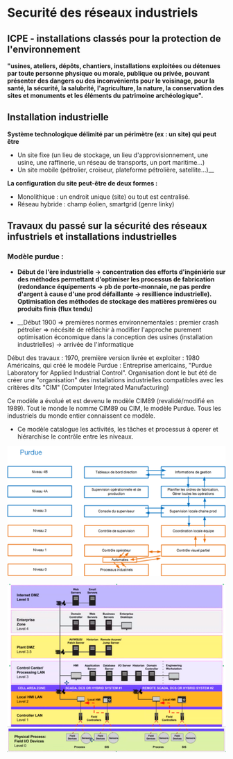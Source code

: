# Securité des réseaux industriels

## ICPE - installations classés pour la protection de l'environnement

__"usines, ateliers, dépôts, chantiers, installations exploitées ou détenues par toute personne physique ou morale, publique ou privée, pouvant présenter des dangers ou des inconvénients pour le voisinage, pour la santé, la sécurité, la salubrité, l'agriculture, la nature, la conservation des sites et monuments et les éléments du patrimoine archéologique".__

## Installation industrielle 

__Système technologique délimité par un périmètre (ex : un site) qui peut être__

* Un site fixe (un lieu de stockage, un lieu d'approvisionnement, une usine, une raffinerie, un réseau de transports, un port maritime...)
* Un site mobile (pétrolier, croiseur, plateforme pétrolière, satellite...)__

__La configuration du site peut-être de deux formes :__

* Monolithique : un endroit unique (site) ou tout est centralisé.
* Réseau hybride : champ éolien, smartgrid (genre linky)


## Travaux du passé sur la sécurité des réseaux infustriels et installations industrielles

### Modèle purdue : 

* __Début de l'ère industrielle -> concentration des efforts d'ingéniérie sur des méthodes permettant d'optimiser les processus de fabrication (redondance équipements -> pb de porte-monnaie, ne pas perdre d'argent à cause d'une prod défaillante -> resillience industrielle). Optimisation des méthodes de stockage des matières premières ou produits finis (flux tendu)__

* __Début 1900 => premières normes environnementales : premier crash pétrolier =>  nécésité de réfléchir à modifier l'approche purement optimisation économique dans la conception des usines (installation industrielles) -> arrivée de l'informatique

Début des travaux : 1970, première version livrée et exploiter : 1980
Américains, qui créé le modéle Purdue :
Entreprise americains, "Purdue Laboratory for Applied Industrial Control". Organisation dont le but été de créer une "organisation" des installations industrielles compatibles avec les critères dits "CIM" (Computer Integrated Manufacturing)

Ce modèle a évolué et est devenu le modèle CIM89 (revalidé/modifié en 1989).
Tout le monde le nomme CIM89 ou CIM, le modèle Purdue.
Tous les industriels du monde entier connaissent ce modèle.

* Ce modèle catalogue les activités, les tâches et processus à operer et hiérarchise le contrôle entre les niveaux.

![](images/model_purdue.png)

![](images/CIM_89_1.png)
![](images/CIM_89_2.png)
